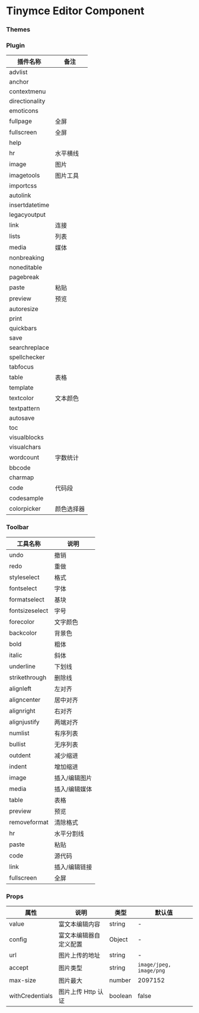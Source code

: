 # Tinymce Editor Component

### Themes

### Plugin

| 插件名称       | 备注       |
| -------------- | ---------- |
| advlist        |            |
| anchor         |            |
| contextmenu    |            |
| directionality |            |
| emoticons      |            |
| fullpage       | 全屏       |
| fullscreen     | 全屏       |
| help           |            |
| hr             | 水平横线   |
| image          | 图片       |
| imagetools     | 图片工具   |
| importcss      |            |
| autolink       |            |
| insertdatetime |            |
| legacyoutput   |            |
| link           | 连接       |
| lists          | 列表       |
| media          | 媒体       |
| nonbreaking    |            |
| noneditable    |            |
| pagebreak      |            |
| paste          | 粘贴       |
| preview        | 预览       |
| autoresize     |            |
| print          |            |
| quickbars      |            |
| save           |            |
| searchreplace  |            |
| spellchecker   |            |
| tabfocus       |            |
| table          | 表格       |
| template       |            |
| textcolor      | 文本颜色   |
| textpattern    |            |
| autosave       |            |
| toc            |            |
| visualblocks   |            |
| visualchars    |            |
| wordcount      | 字数统计   |
| bbcode         |            |
| charmap        |            |
| code           | 代码段     |
| codesample     |            |
| colorpicker    | 颜色选择器 |

### Toolbar

| 工具名称       | 说明          |
| -------------- | ------------- |
| undo           | 撤销          |
| redo           | 重做          |
| styleselect    | 格式          |
| fontselect     | 字体          |
| formatselect   | 基块          |
| fontsizeselect | 字号          |
| forecolor      | 文字颜色      |
| backcolor      | 背景色        |
| bold           | 粗体          |
| italic         | 斜体          |
| underline      | 下划线        |
| strikethrough  | 删除线        |
| alignleft      | 左对齐        |
| aligncenter    | 居中对齐      |
| alignright     | 右对齐        |
| alignjustify   | 两端对齐      |
| numlist        | 有序列表      |
| bullist        | 无序列表      |
| outdent        | 减少缩进      |
| indent         | 增加缩进      |
| image          | 插入/编辑图片 |
| media          | 插入/编辑媒体 |
| table          | 表格          |
| preview        | 预览          |
| removeformat   | 清除格式      |
| hr             | 水平分割线    |
| paste          | 粘贴          |
| code           | 源代码        |
| link           | 插入/编辑链接 |
| fullscreen     | 全屏          |

### Props

| 属性            | 说明                   | 类型    | 默认值                  |
| --------------- | ---------------------- | ------- | ----------------------- |
| value           | 富文本编辑内容         | string  | -                       |
| config          | 富文本编辑器自定义配置 | Object  | -                       |
| url             | 图片上传的地址         | string  | -                       |
| accept          | 图片类型               | string  | `image/jpeg, image/png` |
| max-size        | 图片最大               | number  | 2097152                 |
| withCredentials | 图片上传 Http 认证     | boolean | false                   |
